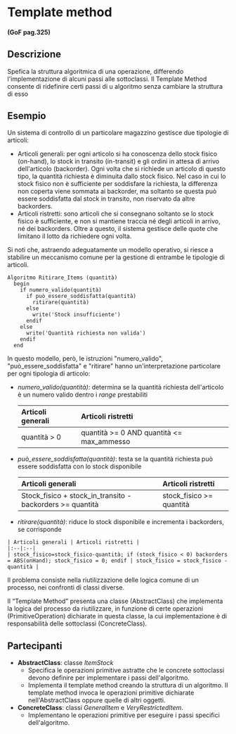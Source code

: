 # Template method
#### (GoF pag.325)

## Descrizione
Spefica la struttura algoritmica di una operazione, differendo l'implementazione di alcuni passi alle sottoclassi. Il Template Method consente di ridefinire certi passi di u algoritmo senza cambiare la struttura di esso

## Esempio
Un sistema di controllo di un particolare magazzino gestisce due tipologie di articoli:
  - Articoli generali: per ogni articolo si ha conoscenza dello stock fisico (on-hand), lo stock in transito (in-transit) e gli ordini in attesa di arrivo dell'articolo (backorder). Ogni volta che si richiede un articolo di questo tipo, la quantità richiesta è diminuita dallo stock fisico. Nel caso in cui lo stock fisico non è sufficiente per soddisfare la richiesta, la differenza non coperta viene sommata ai backorder, ma soltanto se questa può essere soddisfatta dal stock in transito, non riservato da altre backorders.
  - Articoli ristretti: sono articoli che si consegnano soltanto se lo stock fisico è sufficiente, e non si mantiene traccia né degli articoli in arrivo, né dei backorders. Oltre a questo, il sistema gestisce delle quote che limitano il lotto da richiedere ogni volta.

Si noti che, astraendo adeguatamente un modello operativo, si riesce a stabilire un meccanismo comune per la gestione di entrambe le tipologie di articoli.

```
Algoritmo Ritirare_Items (quantità)
  begin
    if numero_valido(quantità)
      if può_essere_soddisfatta(quantità)
        ritirare(quantità)
      else
        write('Stock insufficiente')
      endif
    else
      write('Quantità richiesta non valida')
    endif
  end
```

In questo modello, però, le istruzioni "numero_valido", "può_essere_soddisfatta" e "ritirare" hanno un'interpretazione particolare per ogni tipologia di articolo:

  - *numero_valido(quantità)*: determina se la quantità richiesta dell'articolo è un numero valido dentro i _range_ prestabiliti

    | Articoli generali | Articoli ristretti |
    |:--|:--|
    | quantità > 0 | quantità >= 0 AND quantità <= max_ammesso |

  - *può_essere_soddisfatta(quantità)*: testa se la quantità richiesta può essere soddisfatta con lo stock disponibile

    | Articoli generali | Articoli ristretti |
    |:--|:--|
    | Stock_fisico + stock_in_transito - backorders >= quantità | stock_fisico >= quantità |

   - *ritirare(quantità)*: riduce lo stock disponibile e incrementa i backorders, se corrisponde

    | Articoli generali | Articoli ristretti |
    |:--|:--|
    | stock_fisico=stock_fisico-quantità; if (stock_fisico < 0) backorders = ABS(onHand); stock_fisico = 0; endif | stock_fisico = stock_fisico - quantità |

Il problema consiste nella riutilizzazione delle logica comune di un processo, nei confronti di classi diverse.

Il “Template Method” presenta una classe (AbstractClass) che implementa la logica del processo da riutilizzare, in funzione di certe operazioni (PrimitiveOperation) dichiarate in questa classe, la cui implementazione è di responsabilità delle sottoclassi (ConcreteClass).

## Partecipanti
* **AbstractClass**: classe _ItemStock_
  - Specifica le operazioni primitive astratte che le concrete sottoclassi devono definire per implementare i passi dell'algoritmo.
  - Implementa il template method creando la struttura di un algoritmo. Il template method invoca le operazioni primitive dichiarate nell'AbstractClass oppure quelle di altri oggetti.
* **ConcreteClass**: classi _GeneralItem_ e _VeryRestrictedItem_.
  - Implementano le operazioni primitive per eseguire i passi specifici dell'algoritmo.
